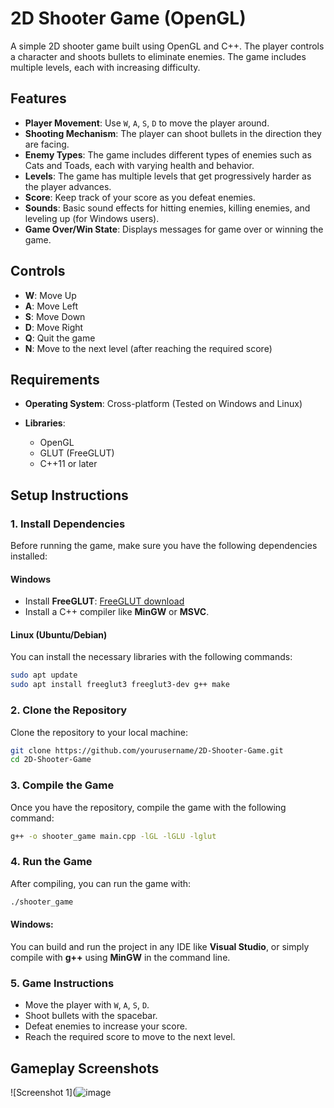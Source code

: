 
# 2D Shooter Game (OpenGL)

A simple 2D shooter game built using OpenGL and C++. The player controls a character and shoots bullets to eliminate enemies. The game includes multiple levels, each with increasing difficulty.

## Features

* **Player Movement**: Use `W`, `A`, `S`, `D` to move the player around.
* **Shooting Mechanism**: The player can shoot bullets in the direction they are facing.
* **Enemy Types**: The game includes different types of enemies such as Cats and Toads, each with varying health and behavior.
* **Levels**: The game has multiple levels that get progressively harder as the player advances.
* **Score**: Keep track of your score as you defeat enemies.
* **Sounds**: Basic sound effects for hitting enemies, killing enemies, and leveling up (for Windows users).
* **Game Over/Win State**: Displays messages for game over or winning the game.

## Controls

* **W**: Move Up
* **A**: Move Left
* **S**: Move Down
* **D**: Move Right
* **Q**: Quit the game
* **N**: Move to the next level (after reaching the required score)

## Requirements

* **Operating System**: Cross-platform (Tested on Windows and Linux)
* **Libraries**:

  * OpenGL
  * GLUT (FreeGLUT)
  * C++11 or later

## Setup Instructions

### 1. Install Dependencies

Before running the game, make sure you have the following dependencies installed:

#### Windows

* Install **FreeGLUT**: [FreeGLUT download](http://freeglut.sourceforge.net/)
* Install a C++ compiler like **MinGW** or **MSVC**.

#### Linux (Ubuntu/Debian)

You can install the necessary libraries with the following commands:

```bash
sudo apt update
sudo apt install freeglut3 freeglut3-dev g++ make
```

### 2. Clone the Repository

Clone the repository to your local machine:

```bash
git clone https://github.com/yourusername/2D-Shooter-Game.git
cd 2D-Shooter-Game
```

### 3. Compile the Game

Once you have the repository, compile the game with the following command:

```bash
g++ -o shooter_game main.cpp -lGL -lGLU -lglut
```

### 4. Run the Game

After compiling, you can run the game with:

```bash
./shooter_game
```

#### Windows:

You can build and run the project in any IDE like **Visual Studio**, or simply compile with **g++** using **MinGW** in the command line.

### 5. Game Instructions

* Move the player with `W`, `A`, `S`, `D`.
* Shoot bullets with the spacebar.
* Defeat enemies to increase your score.
* Reach the required score to move to the next level.

## Gameplay Screenshots

![Screenshot 1](![image](https://github.com/user-attachments/assets/43944560-958f-4463-988a-d1364e829cba)
